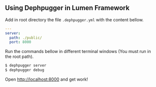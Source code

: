 ## Using Dephpugger in Lumen Framework

Add in root directory the file `.dephpugger.yml` with the content bellow.

```yml
--- 
server:
  path: ./public/
  port: 8000
```

Run the commands bellow in different terminal windows (You must run in the root path).

```bash
$ dephpugger server
$ dephpugger debug
```

Open [http://localhost:8000](http://localhost:8000) and get work!
